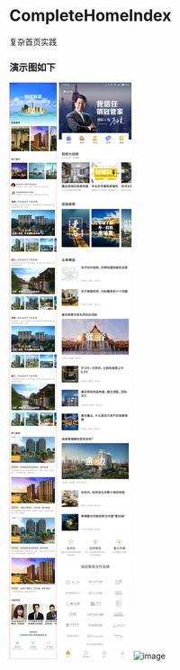 # CompleteHomeIndex
复杂首页实践



### 演示图如下

![image](./screenshot/1.png)
![image](./screenshot/2.png)
![image](./screenshot/auto.gif)